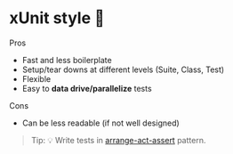 # xUnit style 🤖

Pros

- Fast and less boilerplate
- Setup/tear downs at different levels (Suite, Class, Test)
- Flexible
- Easy to **data drive/parallelize** tests

Cons

- Can be less readable (if not well designed)

> Tip: 💡 Write tests in [arrange-act-assert](http://wiki.c2.com/?ArrangeActAssert) pattern. 
